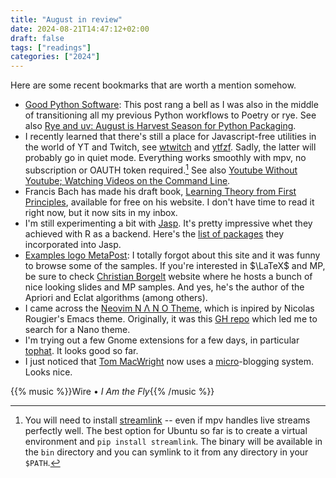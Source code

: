 ```yaml
---
title: "August in review"
date: 2024-08-21T14:47:12+02:00
draft: false
tags: ["readings"]
categories: ["2024"]
---
```


Here are some recent bookmarks that are worth a mention somehow.

- [Good Python Software](https://amontalenti.com/2024/05/28/good-python-software): This post rang a bell as I was also in the middle of transitioning all my previous Python workflows to Poetry or rye. See also [Rye and uv: August is Harvest Season for Python Packaging](https://lucumr.pocoo.org/2024/8/21/harvest-season/).
- I recently learned that there's still a place for Javascript-free utilities in the world of YT and Twitch, see [wtwitch](https://github.com/krathalan/wtwitch) and [ytfzf](https://github.com/pystardust/ytfzf). Sadly, the latter will probably go in quiet mode. Everything works smoothly with mpv, no subscription or OAUTH token required.[^1] See also [Youtube Without Youtube; Watching Videos on the Command Line](https://blog.sergeantbiggs.net/posts/youtube-without-youtube-watching-videos-on-the-command-line/).
- Francis Bach has made his draft book, [Learning Theory from First Principles](https://www.di.ens.fr/~fbach/ltfp_book.pdf), available for free on his website. I don't have time to read it right now, but it now sits in my inbox.
- I'm still experimenting a bit with [Jasp](https://jasp-stats.org/). It's pretty impressive whet they achieved with R as a backend. Here's the [list of packages](https://jasp-stats.org/r-package-list/) they incorporated into Jasp.
- [Examples logo MetaPost](https://metapost.gutenberg-asso.fr/?page=accueil): I totally forgot about this site and it was funny to browse some of the samples. If you're interested in $\LaTeX$ and MP, be sure to check [Christian Borgelt](https://borgelt.net/) website where he hosts a bunch of nice looking slides and MP samples. And yes, he's the author of the Apriori and Eclat algorithms (among others).
- I came across the [Neovim N Λ N O Theme](https://github.com/ronisbr/nano-theme.nvim), which is inpired by Nicolas Rougier's Emacs theme. Originally, it was this [GH repo](https://github.com/Bekaboo/nvim) which led me to search for a Nano theme.
- I'm trying out a few Gnome extensions for a few days, in particular [tophat](https://github.com/fflewddur/tophat). It looks good so far.
- I just noticed that [Tom MacWright](https://macwright.com/) now uses a [micro](https://macwright.com/micro/)-blogging system. Looks nice.

{{% music %}}Wire • _I Am the Fly_{{% /music %}}

[^1]: You will need to install [streamlink](https://streamlink.github.io/) -- even if mpv handles live streams perfectly well. The best option for Ubuntu so far is to create a virtual environment and `pip install streamlink`. The binary will be available in the `bin` directory and you can symlink to it from any directory in your `$PATH`.
